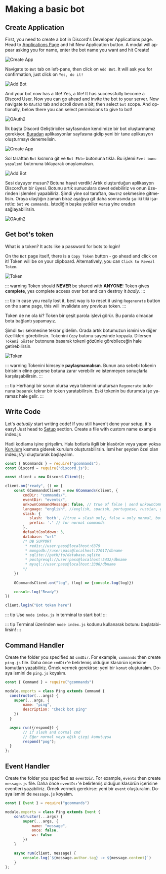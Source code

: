# Making a basic bot

## Create Application

<language lang="en">

First, you need to create a bot in Discord's Developer Applications page. Head to [Applications Page](https://discord.com/developers/applications) and hit New Application button. A modal will appear asking you for name, enter the bot name you want and hit Create!

![Create App](https://gcommands.js.org/guide/createapp.png)

Navigate to `Bot` tab on left-pane, then click on `Add Bot`. It will ask you for confirmation, just click on `Yes, do it!`

![Add Bot](https://gcommands.js.org/guide/addbot.png)

And your bot now has a life! Yes, a life! It has successfully become a Discord User.
Now you can go ahead and invite the bot to your server. Now navigate to `OAuth2` tab and scroll down a bit; then select `bot` scope. And optionally, below there you can select permissions to give to bot!

![OAuth2](https://gcommands.js.org/guide/oauth2.png)

</language>
<language lang="tk">

İlk başta Discord Geliştiriciler sayfasından kendimize bir bot oluşturmamız gerekiyor. [Buradan](https://discord.com/developers/applications) aplikasyonlar sayfasına gidip yeni bir tane aplikasyon oluşturmayı denemelisin.

![Create App](https://gcommands.js.org/guide/createapp.png)

Sol taraftan `Bot` kısmına git ve `Bot Ekle` butonuna tıkla. Bu işlemi `Evet bunu yapalım!` butonuna tıklayarak onaylamalısın.

![Add Bot](https://gcommands.js.org/guide/addbot.png)

Sesi duyuyor musun? Botuna hayat verdik! Artık oluşturduğun aplikasyon Discord'un bir üyesi. Botunu artık sunuculara davet edebiliriz ve onun üzerinden işlemleri yapabiliriz. Şimdi yine sol taraftan, `OAuth2` sekmesine gitmelisin. Oraya ulaştığın zaman biraz aşağıya git daha sonrasında şu iki tiki işaretle: `bot` ve `commands`. İstediğin başka yetkiler varsa yine oradan sağlayabilirsin.

![OAuth2](https://gcommands.js.org/guide/oauth2.png)

</language>

## Get bot's token

<language lang="en">

What is a token? It acts like a password for bots to login!

On the `Bot` page itself, there is a `Copy Token` button - go ahead and click on it! Token will be on your clipboard. Alternatively, you can `Click to Reveal Token`.

![Token](https://gcommands.js.org/guide/token.png)

::: warning
Token should **NEVER** be shared with **ANYONE**! Token gives **complete**, yes complete access over bot and can destroy it *badly*.
:::

::: tip
In case you really lost it, best way is to reset it using `Regenerate` button on the same page, this will invalidate any previous token.
:::

</language>
<language lang="tk">

Token de ne ola ki? Token bir çeşit parola işlevi görür. Bu parola olmadan bota bağlantı yapamayız.

Şimdi `Bot` sekmesine tekrar gidelim. Orada artık botumuzun ismini ve diğer özellikleri görebilirsin. Tokenini `Copy` butonu sayesinde kopyala. Dilersen `Tokeni Göster` butonuna basarak tokeni gözünle görebileceğin hale getirebilirsin.

![Token](https://gcommands.js.org/guide/token.png)

::: warning
Tokenini kimseyle **paylaşmamalısın**. Bunun ana sebebi tokenin birisinin eline geçerse botuna zarar verebilir ve istenmeyen sonuçlarla karşılaşabilirsin. 
:::

::: tip
Herhangi bir sorun olursa veya tokenini unutursan `Regenerate` butonuna basarak tekrar bir token yaratabilirsin. Eski tokenin bu durumda işe yaramaz hale gelir.
:::

</language>

## Write Code

<language lang="en">

Let's *actually* start writing code! If you still haven't done your setup, it's easy! Just head to [Setup](../setup.md) section.
Create a file with custom name example index.js

</language>
<language lang="tk">

Hadi kodlama işine girişelim. Hala botlarla ilgili bir klasörün veya yapın yoksa [Kurulum](../setup.md) kısmına giderek kurulum oluşturabilirsin. 
İsmi her şeyden özel olan index.js'yi oluşturarak başlayalım.

</language>

<branch version="5.x">

```js
const { GCommands } = require("gcommands");
const Discord = require("discord.js");

const client = new Discord.Client();

client.on("ready", () => {
    const GCommandsClient = new GCommands(client, {
        cmdDir: "commands/",
        eventDir: "events/",
        unkownCommandMessage: false, // true of false | send unkownCommand Message
        language: "english", //english, spanish, portuguese, russian, german, czech, turkish
        slash: {
           slash: 'both', //true = slash only, false = only normal, both = slash and normal
           prefix: '.' // for normal commands
        },
        defaultCooldown: 3,
        database: "url"
        /* DB SUPPORT
         * redis://user:pass@localhost:6379
         * mongodb://user:pass@localhost:27017/dbname
         * sqlite://path/to/database.sqlite
         * postgresql://user:pass@localhost:5432/dbname
         * mysql://user:pass@localhost:3306/dbname
        */
    })
    
    GCommandsClient.on("log", (log) => {console.log(log)})

    console.log("Ready")
})

client.login("Bot token here")
```

</branch>

<language lang="en">

::: tip
Use `node index.js` in terminal to start bot!
:::

</language>
<language lang="tk">

::: tip
Terminal üzerinden `node index.js` kodunu kullanarak botunu başlatabilirsin!
:::

</language>

## Command Handler

<language lang="en" inline=true>Create the folder you specified as `cmdDir`. For example, `commands` then create `ping.js` file.</language>
<language lang="tk" inline=true>Daha önce `cmdDir`'e belirlemiş olduğun klasörün içerisine komutları yazabiliriz. Örnek vermek gerekirse: yeni bir `komut` oluşturalım. Dosya ismini de `ping.js` koyalım.</language>

<branch version="5.x">

```js
const { Command } = require("gcommands")

module.exports = class Ping extends Command {
  constructor(...args) {
    super(...args, {
        name: "ping",
        description: "Check bot ping"
    })
  }

  async run({respond}) {
        // if slash and normal cmd
        // Eğer normal veya eğik çizgi komutuysa
        respond("pog");
  }
};
```

</branch>

## Event Handler

<language lang="en" inline=true>Create the folder you specified as `eventDir`. For example, `events` then create `message.js` file.</language>
<language lang="tk" inline=true>Daha önce `eventDir`'e belirlemiş olduğun klasörün içerisine eventleri yazabiliriz. Örnek vermek gerekirse: yeni bir `event` oluşturalım. Dosya ismini de `message.js` koyalım.</language>

```js
const { Event } = require("gcommands")

module.exports = class Ping extends Event {
    constructor(...args) {
        super(...args, {
            name: "message",
            once: false,
            ws: false
        })
    }

    async run(client, message) {
        console.log(`${message.author.tag} -> ${message.content}`)
    }
};
```